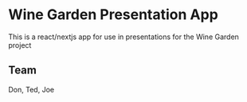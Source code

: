 # Wine Garden Presentation App
This is a react/nextjs app for use in presentations for the Wine Garden project

## Team
Don, Ted, Joe